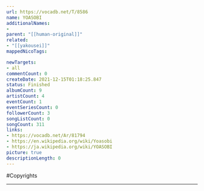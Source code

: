 ```yaml
---
url: https://vocadb.net/T/8586
name: YOASOBI
additionalNames: 
- 
parent: "[[human-original]]"
related:
- "[[yakousei]]"
mappedNicoTags:

newTargets:
- all
commentCount: 0
createDate: 2021-12-15T01:18:25.847
status: Finished
albumCount: 9
artistCount: 4
eventCount: 1
eventSeriesCount: 0
followerCount: 3
songListCount: 0
songCount: 311
links: 
- https://vocadb.net/Ar/81794
- https://en.wikipedia.org/wiki/Yoasobi
- https://ja.wikipedia.org/wiki/YOASOBI
picture: true
descriptionLength: 0
---
```


#Copyrights



---

